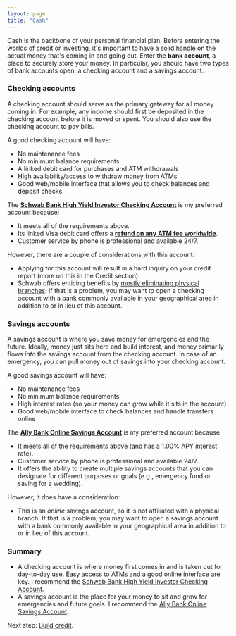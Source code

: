 ```yaml
---
layout: page
title: "Cash"
---
```


Cash is the backbone of your personal financial plan. Before entering the worlds of credit or investing, it's important to have a solid handle on the actual money that's coming in and going out. Enter the **bank account**, a place to securely store your money. In particular, you should have two types of bank accounts open: a checking account and a savings account.

### Checking accounts

A checking account should serve as the primary gateway for all money coming in. For example, any income should first be deposited in the checking account before it is moved or spent. You should also use the checking account to pay bills.

A good checking account will have:

* No maintenance fees
* No minimum balance requirements
* A linked debit card for purchases and ATM withdrawals
* High availability/access to withdraw money from ATMs
* Good web/mobile interface that allows you to check balances and deposit checks

The **[Schwab Bank High Yield Investor Checking Account](https://www.schwab.com/public/schwab/banking_lending/checking_account)** is my preferred account because:

* It meets all of the requirements above.
* Its linked Visa debit card offers a **[refund on any ATM fee worldwide](http://millionmilesecrets.com/2014/05/13/charles-schwab-debit-card/)**.
* Customer service by phone is professional and available 24/7.

However, there are a couple of considerations with this account:

* Applying for this account will result in a hard inquiry on your credit report (more on this in the Credit section).
* Schwab offers enticing benefits by [mostly eliminating physical branches](https://www.schwab.com/public/schwab/nn/branch-locator/branches_abc.html). If that is a problem, you may want to open a checking account with a bank commonly available in your geographical area in addition to or in lieu of this account.

### Savings accounts

A savings account is where you save money for emergencies and the future. Ideally, money just sits here and build interest, and money primarily flows *into* the savings account from the checking account. In case of an emergency, you can pull money out of savings into your checking account.

A good savings account will have:

* No maintenance fees
* No minimum balance requirements
* High interest rates (so your money can grow while it sits in the account)
* Good web/mobile interface to check balances and handle transfers online

The **[Ally Bank Online Savings Account](https://www.ally.com/bank/online-savings-account/)** is my preferred account because:

* It meets all of the requirements above (and has a 1.00% APY interest rate).
* Customer service by phone is professional and available 24/7.
* It offers the ability to create multiple savings accounts that you can designate for different purposes or goals (e.g., emergency fund or saving for a wedding).

However, it does have a consideration:

* This is an *online* savings account, so it is not affiliated with a physical branch. If that is a problem, you may want to open a savings account with a bank commonly available in your geographical area in addition to or in lieu of this account.

### Summary

* A checking account is where money first comes in and is taken out for day-to-day use. Easy access to ATMs and a good online interface are key. I recommend the [Schwab Bank High Yield Investor Checking Account](https://www.schwab.com/public/schwab/banking_lending/checking_account).
* A savings account is the place for your money to sit and grow for emergencies and future goals. I recommend the [Ally Bank Online Savings Account](https://www.ally.com/bank/online-savings-account/).

Next step: [Build credit](/credit).
